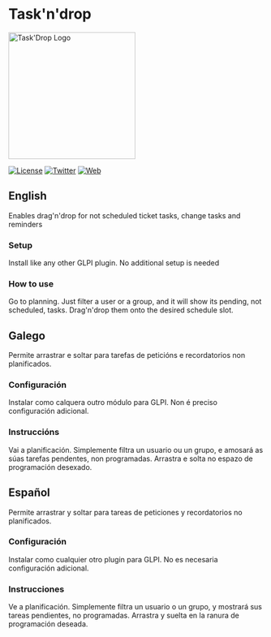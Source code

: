 # Task'n'drop

<img src="https://raw.githubusercontent.com/ticgal/taskdrop/multimedia/taskdrop-logo-trans.png" alt="Task'Drop Logo" height="250px" width="250px" class="js-lazy-loaded">

[![License](https://img.shields.io/badge/License-GNU%20AGPLv3-blue.svg?style=flat-square)](https://github.com/ticgal/taskdrop/blob/master/LICENSE)
[![Twitter](https://img.shields.io/badge/Twitter-TICgal-blue.svg?style=flat-square)](https://twitter.com/ticgalcom)
[![Web](https://img.shields.io/badge/Web-TICgal-blue.svg?style=flat-square)](https://tic.gal/)

## English
Enables drag'n'drop for not scheduled ticket tasks, change tasks and reminders
### Setup
Install like any other GLPI plugin.
No additional setup is needed
### How to use
Go to planning. Just filter a user or a group, and it will show its pending, not scheduled, tasks. 
Drag'n'drop them onto the desired schedule slot.
## Galego
Permite arrastrar e soltar para tarefas de peticións e recordatorios non planificados.
### Configuración
Instalar como calquera outro módulo para GLPI.
Non é preciso configuración adicional.
### Instruccións
Vai a planificación. Simplemente filtra un usuario ou un grupo, e amosará as súas tarefas pendentes, non programadas.
Arrastra e solta no espazo de programación desexado.
## Español
Permite arrastrar y soltar para tareas de peticiones y recordatorios no planificados.
### Configuración
Instalar como cualquier otro plugin para GLPI. 
No es necesaria configuración adicional.
### Instrucciones
Ve a planificación. Simplemente filtra un usuario o un grupo, y mostrará sus tareas pendientes, no programadas. 
Arrastra y suelta en la ranura de programación deseada.
